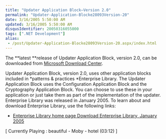 ```yaml
---
title: "Updater Application Block–Version 2.0"
permalink: "Updater-Application-Blocke28093Version-20"
date: 3/16/2005 5:50:00 AM
updated: 3/16/2005 5:50:00 AM
disqusIdentifier: 20050316055000
tags: [".NET Development"]
alias:
 - /post/Updater-Application-Blocke28093Version-20.aspx/index.html
---
```

The **latest **release of Updater Application Block, version 2.0, can be 
downloaded from [Microsoft 
Download Center](http://www.microsoft.com/downloads/details.aspx?FamilyId=C6C09314-E222-4AF2-9395-1E0BD7060786&displaylang=en). 

Updater Application Block, version 2.0, uses other application blocks 
included in *patterns & practices *Enterprise Library. The Updater 
Application Block uses the Configuration Application Block and the Cryptography 
Application Block. You can choose to use these in your application or just take 
them as part of the implementation of the updater. Enterprise Library was 
released in January 2005. To learn about and download Enterprise Library, use 
the following links: 

<!-- more -->

*   [Enterprise Library home 
  page](/library/en-us/dnpag2/html/entlib.asp)<u> </u>
  [Download 
  Enterprise Library, January 2005](/isapi/gomscom.asp?Target=/downloads/details.aspx?FamilyId=0325B97A-9534-4349-8038-D56B38EC394C&displaylang=en)<u> </u>


[ Currently Playing : beautiful - Moby - hotel (03:12) 
]
